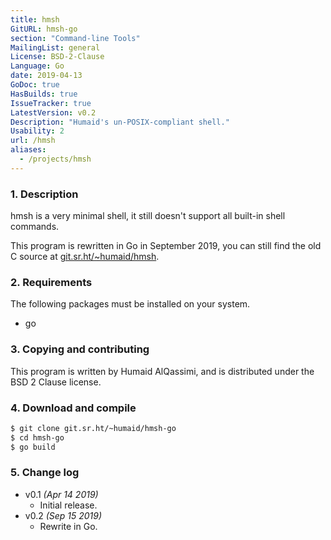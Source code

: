 ```yaml
---
title: hmsh
GitURL: hmsh-go
section: "Command-line Tools"
MailingList: general
License: BSD-2-Clause
Language: Go
date: 2019-04-13
GoDoc: true
HasBuilds: true
IssueTracker: true
LatestVersion: v0.2
Description: "Humaid's un-POSIX-compliant shell."
Usability: 2
url: /hmsh
aliases:
  - /projects/hmsh
---
```


### 1. Description

hmsh is a very minimal shell, it still doesn't support all built-in shell commands.

This program is rewritten in Go in September 2019, you can still find the old C source at
[git.sr.ht/~humaid/hmsh](https://git.sr.ht/~humaid/hmsh).


### 2. Requirements

The following packages must be installed on your system.

- go

### 3. Copying and contributing

This program is written by Humaid AlQassimi,
and is distributed under the BSD 2 Clause license.  

### 4. Download and compile

```sh
$ git clone git.sr.ht/~humaid/hmsh-go
$ cd hmsh-go
$ go build
```

### 5. Change log

- v0.1 *(Apr 14 2019)*
  - Initial release.
- v0.2 *(Sep 15 2019)*
  - Rewrite in Go.

